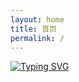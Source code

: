 ```yaml
---
layout: home
title: 首页
permalink: /
---
```

[![Typing SVG](https://readme-typing-svg.demolab.com?font=Fira+Code&pause=1000&color=000000&width=435&lines=%E8%BF%99%E6%98%AF+jsntzth+%E7%9A%84%E5%8D%9A%E5%AE%A2)](https://git.io/typing-svg)

